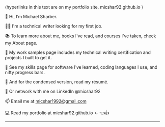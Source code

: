 (hyperlinks in this text are on my portfolio site, micshar92.github.io  )

🚩 Hi, I’m Michael Sharber.

🕵️‍♂️ I'm a technical writer looking for my first job.

📚 To learn more about me, books I've read, and courses I've taken, check my About page.

🧶 My work samples page includes my technical writing certification and projects I built to get it.

🌱 See my skills page for software I've learned, coding languages I use, and nifty progress bars.

📄 And for the condensed version, read my résumé.

🔌 Or network with me on LinkedIn @micshar92

📫 Email me at micshar1992@gmail.com

💻 Read my portfolio at micshar92.github.io   <- 👈👍

---
